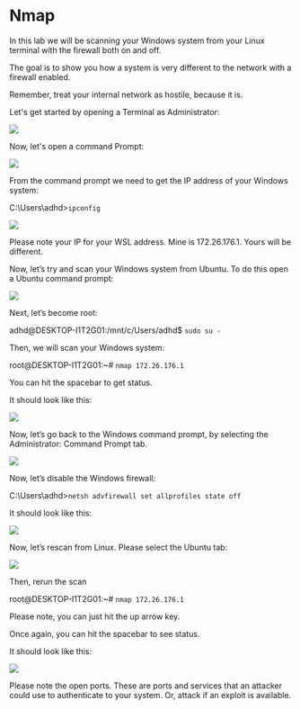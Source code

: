 
# Nmap

In this lab we will be scanning your Windows system from your Linux terminal with the firewall both on and off. 

The goal is to show you how a system is very different to the network with a firewall enabled. 

Remember, treat your internal network as hostile, because it is.

Let's get started by opening a Terminal as Administrator:

![](attachments/Clipboard_2020-06-12-10-36-44.png)

Now, let's open a command Prompt:

![](attachments/Clipboard_2020-06-16-09-53-18.png)

From the command prompt we need to get the IP address of your Windows system:



C:\Users\adhd>`ipconfig`

![](attachments/Clipboard_2020-07-07-15-24-29.png)

Please note your IP for your WSL address.  Mine is 172.26.176.1.  Yours will be different.


Now, let’s try and scan your Windows system from Ubuntu.  To do this open a Ubuntu command prompt:

![](attachments/Clipboard_2020-06-17-08-32-51.png)

Next, let’s become root:

adhd@DESKTOP-I1T2G01:/mnt/c/Users/adhd$ `sudo su -`

Then, we will scan your Windows system:

root@DESKTOP-I1T2G01:~# `nmap 172.26.176.1`

You can hit the spacebar to get status.

It should look like this:

![](attachments/Clipboard_2020-07-07-15-30-16.png)

Now, let’s go back to the Windows command prompt, by selecting the Administrator: Command Prompt tab.

![](attachments/Clipboard_2020-07-07-15-31-07.png)

Now, let’s disable the Windows firewall:

C:\Users\adhd>`netsh advfirewall set allprofiles state off`

It should look like this:

![](attachments/Clipboard_2020-07-07-15-32-12.png)

Now, let’s rescan from Linux.  Please select the Ubuntu tab:

![](attachments/Clipboard_2020-07-07-15-32-44.png)

Then, rerun the scan

root@DESKTOP-I1T2G01:~# `nmap 172.26.176.1`

Please note, you can just hit the up arrow key.

Once again, you can hit the spacebar to see status.

It should look like this:


![](attachments/Clipboard_2020-07-07-15-34-15.png)

Please note the open ports. These are ports and services that an attacker could use to authenticate to your system.  Or, attack if an exploit is available. 





